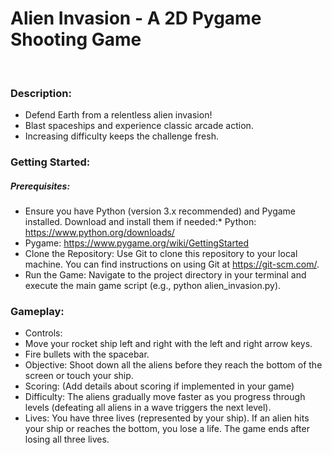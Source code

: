 <h1>Alien Invasion - A 2D Pygame Shooting Game</h1>
<br>
<h3>Description:</h3>

* Defend Earth from a relentless alien invasion!
* Blast spaceships and experience classic arcade action.
* Increasing difficulty keeps the challenge fresh.

<h3>Getting Started:</h3>
<h5>Prerequisites:</h5>

* Ensure you have Python (version 3.x recommended) and Pygame installed. Download and install them if needed:* Python: https://www.python.org/downloads/
* Pygame: https://www.pygame.org/wiki/GettingStarted
* Clone the Repository: Use Git to clone this repository to your local machine. You can find instructions on using Git at https://git-scm.com/.
* Run the Game: Navigate to the project directory in your terminal and execute the main game script (e.g., python alien_invasion.py).
  
<h3>Gameplay:</h3>

* Controls:
* Move your rocket ship left and right with the left and right arrow keys.
* Fire bullets with the spacebar.
 * Objective: Shoot down all the aliens before they reach the bottom of the screen or touch your ship.
 * Scoring: (Add details about scoring if implemented in your game)
 * Difficulty: The aliens gradually move faster as you progress through levels (defeating all aliens in a wave triggers the next level).
 * Lives: You have three lives (represented by your ship). If an alien hits your ship or reaches the bottom, you lose a life. The game ends after losing all three lives.
